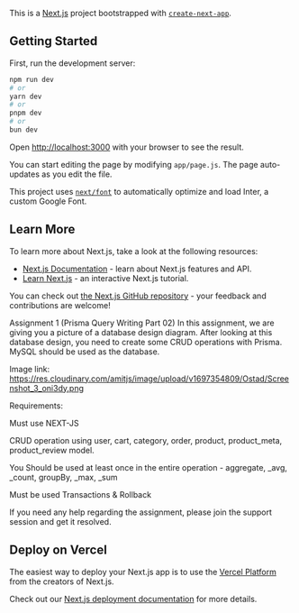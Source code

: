 This is a [Next.js](https://nextjs.org/) project bootstrapped with [`create-next-app`](https://github.com/vercel/next.js/tree/canary/packages/create-next-app).

## Getting Started

First, run the development server:

```bash
npm run dev
# or
yarn dev
# or
pnpm dev
# or
bun dev
```

Open [http://localhost:3000](http://localhost:3000) with your browser to see the result.

You can start editing the page by modifying `app/page.js`. The page auto-updates as you edit the file.

This project uses [`next/font`](https://nextjs.org/docs/basic-features/font-optimization) to automatically optimize and load Inter, a custom Google Font.

## Learn More

To learn more about Next.js, take a look at the following resources:

- [Next.js Documentation](https://nextjs.org/docs) - learn about Next.js features and API.
- [Learn Next.js](https://nextjs.org/learn) - an interactive Next.js tutorial.

You can check out [the Next.js GitHub repository](https://github.com/vercel/next.js/) - your feedback and contributions are welcome!


Assignment 1 (Prisma Query Writing Part 02)
In this assignment, we are giving you a picture of a database design diagram. After looking at this database design, you need to create some CRUD operations with Prisma. MySQL should be used as the database. 


 


Image link: https://res.cloudinary.com/amitjs/image/upload/v1697354809/Ostad/Screenshot_3_oni3dy.png


 


Requirements:


 




Must use NEXT-JS




CRUD operation using user, cart, category, order, product, product_meta, product_review model.




You Should be used at least once in the entire operation - aggregate, _avg, _count, groupBy, _max, _sum




Must be used Transactions & Rollback








If you need any help regarding the assignment, please join the support session and get it resolved.



## Deploy on Vercel

The easiest way to deploy your Next.js app is to use the [Vercel Platform](https://vercel.com/new?utm_medium=default-template&filter=next.js&utm_source=create-next-app&utm_campaign=create-next-app-readme) from the creators of Next.js.

Check out our [Next.js deployment documentation](https://nextjs.org/docs/deployment) for more details.
